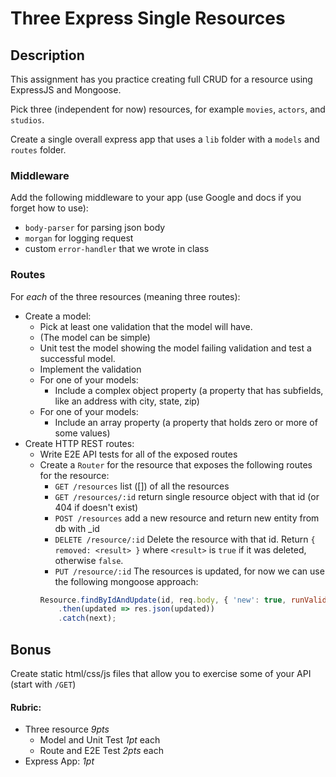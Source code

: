 Three Express Single Resources
===

## Description

This assignment has you practice creating full CRUD for a resource using ExpressJS and Mongoose.

Pick three (independent for now) resources, for example `movies`, `actors`, and `studios`.

Create a single overall express app that uses a `lib` folder with a `models` and `routes` folder.

### Middleware

Add the following middleware to your app (use Google and docs if you forget how to use):
* `body-parser` for parsing json body
* `morgan` for logging request
* custom `error-handler` that we wrote in class

### Routes

For _each_ of the three resources (meaning three routes):

* Create a model: 
    * Pick at least one validation that the model will have. 
    * (The model can be simple)
    * Unit test the model showing the model failing validation and test a successful model.
    * Implement the validation
    * For one of your models:
        * Include a complex object property (a property that has subfields, like an address with city, state, zip)
    * For one of your models:
        * Include an array property (a property that holds zero or more of some values)
* Create HTTP REST routes:
    * Write E2E API tests for all of the exposed routes
    * Create a `Router` for the resource that exposes the following routes for the resource:
        * `GET /resources` list ([]) of all the resources
        * `GET /resources/:id` return single resource object with that id (or 404 if doesn't exist)
        * `POST /resources` add a new resource and return new entity from db with _id
        * `DELETE /resource/:id` Delete the resource with that id. Return `{ removed: <result> }` where `<result>`
        is `true` if it was deleted, otherwise `false`.
        * `PUT /resource/:id` The resources is updated, for now we can use the following mongoose approach:
        ```js
        Resource.findByIdAndUpdate(id, req.body, { 'new': true, runValidators: true })
            .then(updated => res.json(updated))
            .catch(next);
        ```

## Bonus

Create static html/css/js files that allow you to exercise some of your API (start with `/GET`)

#### Rubric:

* Three resource *9pts* 
    * Model and Unit Test *1pt* each
    * Route and E2E Test *2pts* each
* Express App: *1pt*
